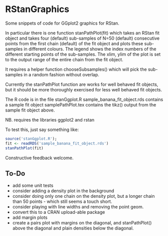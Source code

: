 RStanGraphics
=============

Some snippets of code for GGplot2 graphics for RStan.

In particular there is one function stanPathPlot(fit) which takes an RStan
fit object and takes four (default) sub-samples of N=50 (default) consecutive
points from the first chain (default) of the fit object and plots these
sub-samples in different colours.  The legend shows the index numbers of the 
different starting points of the sub-samples.  The xlim, ylim of the plot is
set to the output range of the entire chain from the fit object.

It requires a helper function chooseSubsamples() which will pick the
sub-samples in a random fashion without overlap.

Currently the stanPathPlot function are works for well behaved fit objects,
but it should be more thoroughly exercised for less well behaved fit objects.

The R code is in the file stanGgplot.R
sample_banana_fit_object.rds contains a sample fit object 
samplePathPlot.tex contains the tikz() output from the sample fit object above.

NB. requires the libraries ggplot2 and rstan

To test this, just say something like:

```R
source('stanGgplot.R');
fit <- readRDS('sample_banana_fit_object.rds')
stanPathPlot(fit)
```

Constructive feedback welcome.


To-Do
-----
* add some unit tests
* consider adding a density plot in the background
* consider doing only one chain on the density plot, but a longer
  chain than 50 points - which still seems a touch short.
* consider playing with line widths and removing the point geom.
* convert this to a CRAN upload-able package
* add margin plots
* create a pairs plot with margins on the diagonal, and stanPathPlot()
  above the diagonal and plain densities below the diagonal.
